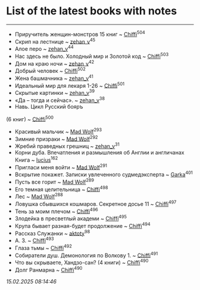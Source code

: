 # List of the latest books with notes
---

* Приручитель женщин-монстров 15 книг ~ [Chiffi](users/105/105831994080785626680-google)<sup>504</sup>
* Скрип на лестнице ~ [zehan_v](users/174/174598622-vkontakte)<sup>45</sup>
* Алое перо ~ [zehan_v](users/174/174598622-vkontakte)<sup>44</sup>
* Нас здесь не было. Холодный мир и Золотой код ~ [Chiffi](users/105/105831994080785626680-google)<sup>503</sup>
* Дом на краю ночи ~ [zehan_v](users/174/174598622-vkontakte)<sup>42</sup>
* Добрый человек ~ [Chiffi](users/105/105831994080785626680-google)<sup>502</sup>
* Жена башмачника ~ [zehan_v](users/174/174598622-vkontakte)<sup>41</sup>
* Идеальный мир для лекаря 1-26 ~ [Chiffi](users/105/105831994080785626680-google)<sup>501</sup>
* Скрытые картинки ~ [zehan_v](users/174/174598622-vkontakte)<sup>39</sup>
* «Да – тогда и сейчас». ~ [zehan_v](users/174/174598622-vkontakte)<sup>38</sup>
* Навь. Цикл Русский бояръ

 (6 книг) ~ [Chiffi](users/105/105831994080785626680-google)<sup>500</sup>
* Красивый мальчик ~ [Mad Wolf](users/947/94738840-vkontakte)<sup>293</sup>
* Зимние призраки ~ [Mad Wolf](users/947/94738840-vkontakte)<sup>292</sup>
* Жребий праведных грешниц ~ [zehan_v](users/174/174598622-vkontakte)<sup>31</sup>
* Корни дуба. Впечатления и размышления об Англии и англичанах Книга ~ [lucius](users/113/113248293394986559131-google)<sup>162</sup>
* Пригласи меня войти ~ [Mad Wolf](users/947/94738840-vkontakte)<sup>291</sup>
* Вскрытие покажет. Записки увлеченного судмедэксперта ~ [Garka](users/115/115753719718250012620-google)<sup>401</sup>
* Пусть все горит ~ [Mad Wolf](users/947/94738840-vkontakte)<sup>289</sup>
* Его темная целительница ~ [Chiffi](users/105/105831994080785626680-google)<sup>498</sup>
* Лес ~ [Mad Wolf](users/947/94738840-vkontakte)<sup>288</sup>
* Ловушка сбывшихся кошмаров. Секретное досье 11 ~ [Chiffi](users/105/105831994080785626680-google)<sup>497</sup>
* Тень за моим плечом ~ [Chiffi](users/105/105831994080785626680-google)<sup>496</sup>
* Злодейка в пресветлый академи ~ [Chiffi](users/105/105831994080785626680-google)<sup>495</sup>
* Крупа бывает разная-будет продолжение ~ [Chiffi](users/105/105831994080785626680-google)<sup>494</sup>
* Рассказ Служанки ~ [aktoty](users/275/275766107-vkontakte)<sup>98</sup>
* А. З. ~ [Chiffi](users/105/105831994080785626680-google)<sup>493</sup>
* Глаза тьмы ~ [Chiffi](users/105/105831994080785626680-google)<sup>492</sup>
* Собиратели душ. Демонология по Волкову 1. ~ [Chiffi](users/105/105831994080785626680-google)<sup>491</sup>
* Что вы скрываете, Хандзо-сан? (4 книги) ~ [Chiffi](users/105/105831994080785626680-google)<sup>490</sup>
* Долг Ранмарна ~ [Chiffi](users/105/105831994080785626680-google)<sup>490</sup>


_15.02.2025 08:14:46_
